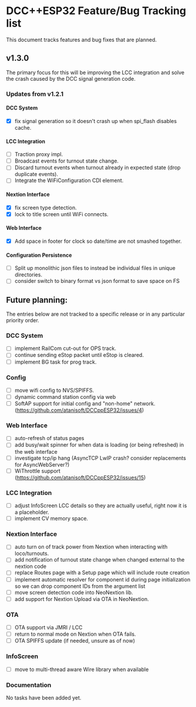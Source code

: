 # DCC++ESP32 Feature/Bug Tracking list
This document tracks features and bug fixes that are planned.

## v1.3.0
The primary focus for this will be improving the LCC integration and solve the crash caused by the DCC signal generation code.

### Updates from v1.2.1

#### DCC System

- [x] fix signal generation so it doesn't crash up when spi_flash disables cache.

#### LCC Integration

- [ ] Traction proxy impl.
- [ ] Broadcast events for turnout state change.
- [ ] Discard turnout events when turnout already in expected state (drop duplicate events).
- [ ] Integrate the WiFiConfiguration CDI element.

#### Nextion Interface

- [x] fix screen type detection.
- [x] lock to title screen until WiFi connects.

#### Web Interface
- [x] Add space in footer for clock so date/time are not smashed together.

#### Configuration Persistence
- [ ] Split up monolithic json files to instead be individual files in unique directories.
- [ ] consider switch to binary format vs json format to save space on FS

## Future planning:
The entries below are not tracked to a specific release or in any particular priority order.

### DCC System

- [ ] implement RailCom cut-out for OPS track.
- [ ] continue sending eStop packet until eStop is cleared.
- [ ] implement BG task for prog track.

### Config

- [ ] move wifi config to NVS/SPIFFS.
- [ ] dynamic command station config via web
- [ ] SoftAP support for initial config and "non-home" network. (https://github.com/atanisoft/DCCppESP32/issues/4)

### Web Interface

- [ ] auto-refresh of status pages
- [ ] add busy/wait spinner for when data is loading (or being refreshed) in the web interface
- [ ] investigate tcp/ip hang (AsyncTCP LwIP crash? consider replacements for AsyncWebServer?)
- [ ] WiThrottle support (https://github.com/atanisoft/DCCppESP32/issues/15)

### LCC Integration

- [ ] adjust InfoScreen LCC details so they are actually useful, right now it is a placeholder.
- [ ] implement CV memory space.

### Nextion Interface

- [ ] auto turn on of track power from Nextion when interacting with loco/turnouts.
- [ ] add notification of turnout state change when changed external to the nextion code
- [ ] replace Routes page with a Setup page which will include route creation
- [ ] implement automatic resolver for component id during page initialization so we can drop component IDs from the argument list
- [ ] move screen detection code into NeoNextion lib.
- [ ] add support for Nextion Upload via OTA in NeoNextion.

### OTA

- [ ] OTA support via JMRI / LCC
- [ ] return to normal mode on Nextion when OTA fails.
- [ ] OTA SPIFFS update (if needed, unsure as of now)

### InfoScreen

- [ ] move to multi-thread aware Wire library when available

### Documentation
No tasks have been added yet.
